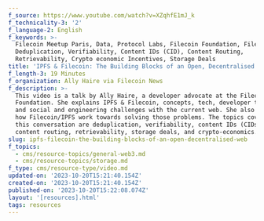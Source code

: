 ```yaml
---
f_source: https://www.youtube.com/watch?v=XZqhfE1mJ_k
f_technicality-3: '2'
f_language-2: English
f_keywords: >-
  Filecoin Meetup Paris, Data, Protocol Labs, Filecoin Foundation, Filecoin,
  Deduplication, Verifiability, Content IDs (CID), Content Routing,
  Retrievability, Crypto economic Incentives, Storage Deals
title: 'IPFS & Filecoin: The Building Blocks of an Open, Decentralised Web'
f_length-3: 19 Minutes
f_organization: Ally Haire via Filecoin News
f_description: >-
  This video is a talk by Ally Haire, a developer advocate at the Filecoin
  Foundation. She explains IPFS & Filecoin, concepts, tech, developer tooling,
  and social and engineering challenges with the current web. She also speaks on
  how Filecoin/IPFS work towards solving those problems. The topics covered in
  this conversation are deduplication, verifiability, content IDs (CIDs),
  content routing, retrievability, storage deals, and crypto-economics.
slug: ipfs-filecoin-the-building-blocks-of-an-open-decentralised-web
f_topics:
  - cms/resource-topics/general-web3.md
  - cms/resource-topics/storage.md
f_type: cms/resource-type/video.md
updated-on: '2023-10-20T15:21:40.154Z'
created-on: '2023-10-20T15:21:40.154Z'
published-on: '2023-10-20T15:22:08.074Z'
layout: '[resources].html'
tags: resources
---
```




